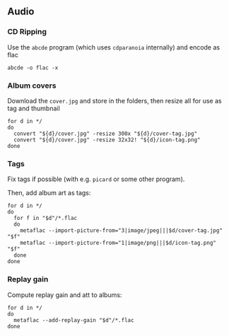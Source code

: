 ## Audio

### CD Ripping

Use the `abcde` program (which uses `cdparanoia` internally) and encode as flac

```shell
abcde -o flac -x
```

### Album covers

Download the `cover.jpg` and store in the folders, then resize all for use as tag and thumbnail

```shell
for d in */
do
  convert "${d}/cover.jpg" -resize 300x "${d}/cover-tag.jpg"
  convert "${d}/cover.jpg" -resize 32x32! "${d}/icon-tag.png"
done
```

### Tags

Fix tags if possible (with e.g. `picard` or some other program).

Then, add album art as tags:

```shell
for d in */
do
  for f in "$d"/*.flac
  do
    metaflac --import-picture-from="3|image/jpeg|||$d/cover-tag.jpg" "$f"
    metaflac --import-picture-from="1|image/png|||$d/icon-tag.png" "$f"
  done
done
```

### Replay gain

Compute replay gain and att to albums:

```shell
for d in */
do
  metaflac --add-replay-gain "$d"/*.flac
done
```

